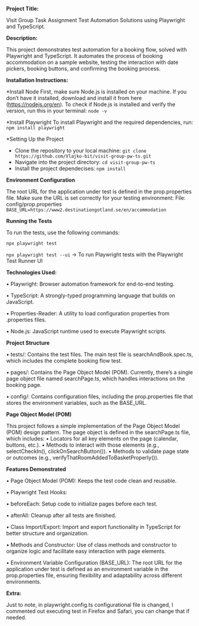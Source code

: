**Project Title:**

Visit Group Task Assignment
Test Automation Solutions using Playwright and TypeScript.


**Description:**

This project demonstrates test automation for a booking flow, solved with Playwright and TypeScript.
It automates the process of booking accommodation on a sample website, testing the interaction with date pickers, booking buttons, and confirming the booking process.


**Installation Instructions:**


  *Install Node 
 First, make sure Node.js is installed on your machine. If you don’t have it installed, download and install it from here (https://nodejs.org/en).
To check if Node.js is installed and verify the version, run this in your terminal: `node -v`

  *Install Playwright
To install Playwright and the required dependencies, run: `npm install playwright`

  *Setting Up the Project
- Clone the repository to your local machine: `git clone https://github.com/Vlajko-bit/visit-group-pw-ts.git`
- Navigate into the project directory: `cd visit-group-pw-ts`
- Install the project dependecises: `npm install`

**Environment Configuration**

The root URL for the application under test is defined in the prop.properties file. Make sure the URL is set correctly for your testing environment:
File: config/prop.properties
`BASE_URL=https://www2.destinationgotland.se/en/accommodation`

**Running the Tests**

To run the tests, use the following commands:

`npx playwright test`

`npx playwright test --ui` -> To run Playwright tests with the Playwright Test Runner UI


**Technologies Used:**

•	Playwright: Browser automation framework for end-to-end testing.

•	TypeScript: A strongly-typed programming language that builds on JavaScript.

•	Properties-Reader: A utility to load configuration properties from .properties files.

•	Node.js: JavaScript runtime used to execute Playwright scripts.


**Project Structure**

•	tests/: Contains the test files. The main test file is searchAndBook.spec.ts, which includes the complete booking flow test.

•	pages/: Contains the Page Object Model (POM). Currently, there’s a single page object file named searchPage.ts, which handles interactions on the booking page.

•	config/: Contains configuration files, including the prop.properties file that stores the environment variables, such as the BASE_URL.

**Page Object Model (POM)**

This project follows a simple implementation of the Page Object Model (POM) design pattern. The page object is defined in the searchPage.ts file, which includes:
	•	Locators for all key elements on the page (calendar, buttons, etc.).
	•	Methods to interact with those elements (e.g., selectCheckIn(), clickOnSearchButton()).
	•	Methods to validate page state or outcomes (e.g., verifyThatRoomAddedToBasketProperly()).

**Features Demonstrated**

•	Page Object Model (POM): Keeps the test code clean and reusable.

•	Playwright Test Hooks:

•	beforeEach: Setup code to initialize pages before each test.

•	afterAll: Cleanup after all tests are finished.

•	Class Import/Export: Import and export functionality in TypeScript for better structure and organization.

•	Methods and Constructor: Use of class methods and constructor to organize logic and facilitate easy interaction with page elements.

•	Environment Variable Configuration (BASE_URL): The root URL for the application under test is defined as an environment variable in the prop.properties file, ensuring flexibility and adaptability across different environments.

 
**Extra:**

Just to note, in playwright.config.ts configurational file is changed, I commented out executing test in Firefox and Safari, you can change that if needed.
